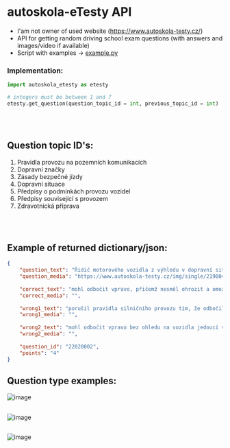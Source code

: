 # autoskola-eTesty API

- I'am not owner of used website (https://www.autoskola-testy.cz/)
- API for getting random driving school exam questions (with answers and images/video if available)
- Script with examples -> [example.py](https://github.com/RxiPland/autoskola_eTesty_API/blob/main/example.py)

### Implementation:
```py
import autoskola_etesty as etesty

# integers must be between 1 and 7
etesty.get_question(question_topic_id = int, previous_topic_id = int)
```

<br></br>

## Question topic ID's:
1) Pravidla provozu na pozemních komunikacích
2) Dopravní značky
3) Zásady bezpečné jízdy
4) Dopravní situace
5) Předpisy o podmínkách provozu vozidel
6) Předpisy související s provozem
7) Zdravotnická příprava

<br></br>

## Example of returned dictionary/json:
```json
{
	"question_text": "Řidič motorového vozidla z výhledu v dopravní situaci:",
	"question_media": "https://www.autoskola-testy.cz/img/single/219004.mp4",
	
	"correct_text": "mohl odbočit vpravo, přičemž nesměl ohrozit a omezit vozidla jedoucí ve vyhrazeném jízdním pruhu.",
	"correct_media": "",
	
	"wrong1_text": "porušil pravidla silničního provozu tím, že odbočil přes vyhrazený jízdní pruh.",
	"wrong1_media": "",
	
	"wrong2_text": "mohl odbočit vpravo bez ohledu na vozidla jedoucí ve vyhrazeném jízdním pruhu, která nesměla ohrozit a omezit vozidla odbočující z průběžného pruhu.",
	"wrong2_media": "",
	
	"question_id": "22020002",
	"points": "4"
}
```

## Question type examples:
![image](https://user-images.githubusercontent.com/82058894/229222391-3b293da2-5160-42c9-acbe-6760db31ba75.png)
##
![image](https://user-images.githubusercontent.com/82058894/229223171-c5835064-6c8d-4a3a-a5b2-b77edb00d647.png)
##
![image](https://user-images.githubusercontent.com/82058894/229223445-d1571559-5314-4a6a-9c9c-972bdba6608f.png)
